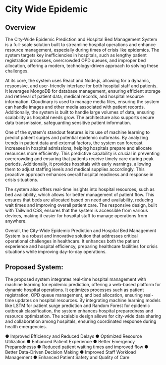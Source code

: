 # City Wide Epidemic

## Overview

The City-Wide Epidemic Prediction and Hospital Bed Management System is a full-scale solution
 built to streamline hospital operations and enhance resource management, especially during times of
 crisis like epidemics. The system targets key inefficiencies in hospitals, such as lengthy patient
 registration processes, overcrowded OPD queues, and improper bed allocation, offering a modern,
 technology-driven approach to solving these challenges.

  At its core, the system uses React and Node.js, allowing for a dynamic, responsive, and user-friendly
 interface for both hospital staff and patients. It leverages MongoDB for database management,
 ensuring efficient storage and retrieval of patient data, medical records, and hospital resource
 information. Cloudinary is used to manage media files, ensuring the system can handle images and
 other media associated with patient records. Additionally, the system is built to handle large volumes
 of data, ensuring scalability as hospital needs grow. The architecture also supports secure data
 transmission, safeguarding sensitive patient information.

 One of the system's standout features is its use of machine learning to predict patient surges and
 potential epidemic outbreaks. By analyzing trends in patient data and external factors, the system can
 forecast increases in hospital admissions, helping hospitals prepare and allocate resources more
 efficiently. This predictive capability is crucial in preventing overcrowding and ensuring that patients
 receive timely care during peak periods. Additionally, it provides hospitals with early warnings,
 allowing them to adjust staffing levels and medical supplies accordingly. This proactive approach
 enhances overall hospital readiness and response in crisis situations.


The system also offers real-time insights into hospital resources, such as bed availability, which allows
 for better management of patient flow. This ensures that beds are allocated based on need and
 availability, reducing wait times and improving overall patient care. The responsive design, built with
 Tailwind CSS, ensures that the system is accessible from various devices, making it easier for hospital
 staff to manage operations from anywhere.

 Overall, the City-Wide Epidemic Prediction and Hospital Bed Management System is a robust and
 innovative solution that addresses critical operational challenges in healthcare. It enhances both the
 patient experience and hospital efficiency, preparing healthcare facilities for crisis situations while
 improving day-to-day operations.

 ## Proposed System:

 The proposed system integrates real-time hospital management with machine learning for epidemic
 prediction, offering a web-based platform for dynamic hospital operations. It optimizes processes such
 as patient registration, OPD queue management, and bed allocation, ensuring real-time updates on
 hospital resources. By integrating machine learning models like LSTM for patient surge prediction
 and Random Forest for epidemic outbreak classification, the system enhances hospital preparedness
 and resource optimization. The scalable design allows for city-wide data sharing and collaboration
 among hospitals, ensuring coordinated response during health emergencies.

  ● Improved Efficiency and Reduced Delays
 ● Optimized Resource Utilization
 ● Enhanced Patient Experience
 ● Better Emergency Preparednesss
 ● Reduced patient waiting times and improved flow
 ● Better Data-Driven Decision Making
 ● Improved Staff Workload Management
 ● Enhanced Patient Safety and Quality of Care
